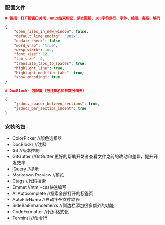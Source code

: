 ### 配置文件：
```json
# 包括：打开新窗口关闭、unix结束标记、禁止更新、100字符换行、字体、缩进、高亮、编码

{
	"open_files_in_new_window": false,
	"default_line_ending": "unix",
	"update_check": false,
	"word_wrap": "true",
	"wrap_width": 100,
	"font_size": 12,
	"tab_size": 4,
    "translate_tabs_to_spaces": true,
    "highlight_line": true, 
    "highlight_modified_tabs": true,    
    "show_encoding": true
}

# DocBlockr 包配置（把注释名和参数分隔开）

{
	"jsdocs_spacer_between_sections": true,
	"jsdocs_per_section_indent": true
}
```

### 安装的包：

* ColorPicker                           //颜色选择器
* DocBlockr                             //注释
* Git                                   //版本控制
* GitGutter                             //GitGutter 更好的帮助开发者查看文件之前的改动和差异，提升开发效率
* jQuery                                //提示
* Markdown Preview                   	//预览
* Ctags                                //代码搜索
* Emmet                                //html+css快速编写
* AllAutocomplete                      //搜索全部打开的标签页
* AutoFileName                         //自动补全文件路径
* SideBarEnhancements             	//侧边栏添加很多额外的功能
* CodeFormatter 			//代码格式化
* Terminal                		//命令行
